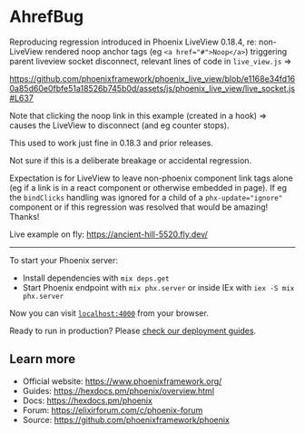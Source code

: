 # AhrefBug

Reproducing regression introduced in Phoenix LiveView 0.18.4, re: non-LiveView rendered noop anchor tags (eg `<a href="#">Noop</a>`)
triggering parent liveview socket disconnect, relevant lines of code in `live_view.js` =>

https://github.com/phoenixframework/phoenix_live_view/blob/e1168e34fd160a85d60e0fbfe51a18526b745b0d/assets/js/phoenix_live_view/live_socket.js#L637

Note that clicking the noop link in this example (created in a hook) => causes the LiveView to disconnect (and eg counter stops).

This used to work just fine in 0.18.3 and prior releases.

Not sure if this is a deliberate breakage or accidental regression.

Expectation is for LiveView to leave non-phoenix component link tags alone (eg if a link is in a react component or otherwise embedded in page). If eg the `bindClicks` handling was ignored for a child of a `phx-update="ignore"` component or if this regression was resolved that would be amazing! Thanks!

Live example on fly:
https://ancient-hill-5520.fly.dev/

---

To start your Phoenix server:

  * Install dependencies with `mix deps.get`
  * Start Phoenix endpoint with `mix phx.server` or inside IEx with `iex -S mix phx.server`

Now you can visit [`localhost:4000`](http://localhost:4000) from your browser.

Ready to run in production? Please [check our deployment guides](https://hexdocs.pm/phoenix/deployment.html).

## Learn more

  * Official website: https://www.phoenixframework.org/
  * Guides: https://hexdocs.pm/phoenix/overview.html
  * Docs: https://hexdocs.pm/phoenix
  * Forum: https://elixirforum.com/c/phoenix-forum
  * Source: https://github.com/phoenixframework/phoenix
